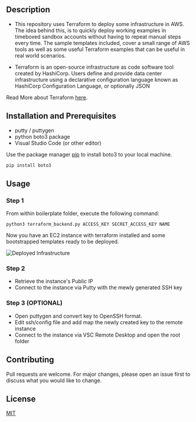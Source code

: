 ## Description

- This repository uses Terraform to deploy some infrastructure in AWS. The idea behind this, is to quickly deploy working examples in timeboxed sandbox accounts without having to repeat manual steps every time. The sample templates included, cover a small range of AWS tools as well as some useful Terraform examples that can be useful in real world scenarios.

- Terraform is an open-source infrastructure as code software tool created by HashiCorp. Users define and provide data center infrastructure using a declarative configuration language known as HashiCorp Configuration Language, or optionally JSON

Read More about Terraform [here](https://www.terraform.io/).

## Installation and Prerequisites

- putty / puttygen
- python boto3 package
- Visual Studio Code (or other editor)

Use the package manager [pip](https://pip.pypa.io/en/stable/) to install boto3 to your local machine.

```bash
pip install boto3
```

## Usage

### Step 1

From within boilerplate folder, execute the following command:

```python3 terraform_backend.py ACCESS_KEY SECRET_ACCESS_KEY NAME```

Now you have an EC2 instance with terraform installed and some bootstrapped templates ready to be deployed.

![Deployed Infrastructure](images/1_sYfCr4Jlo_6nDmgclWjxVg.png?raw=true "Terraform Backend")

### Step 2

- Retrieve the instance's Public IP
- Connect to the instance via Putty with the mewly generated SSH key

### Step 3 (OPTIONAL)

- Open puttygen and convert key to OpenSSH format.
- Edit ssh/config file and add map the newly created key to the remote instance
- Connect to the instance via VSC Remote Desktop and open the root folder

## Contributing

Pull requests are welcome. For major changes, please open an issue first to discuss what you would like to change.

## License
[MIT](https://choosealicense.com/licenses/mit/)